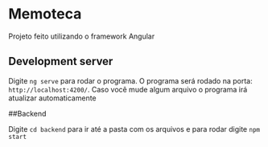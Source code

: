 # Memoteca

Projeto feito utilizando o framework Angular

## Development server

Digite `ng serve` para rodar o programa. O programa será rodado na porta: `http://localhost:4200/`. Caso você mude algum arquivo o programa irá atualizar automaticamente

##Backend

Digite `cd backend` para ir até a pasta com os arquivos e para rodar digite `npm start`

